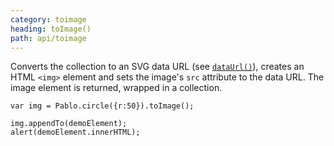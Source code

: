 ```yaml
---
category: toimage
heading: toImage()
path: api/toimage
---
```


Converts the collection to an SVG data URL (see [`dataUrl()`](/api/dataUrl/)), creates an HTML `<img>` element and sets the image's `src` attribute to the data URL. The image element is returned, wrapped in a collection.

    var img = Pablo.circle({r:50}).toImage();

    img.appendTo(demoElement);
    alert(demoElement.innerHTML);

